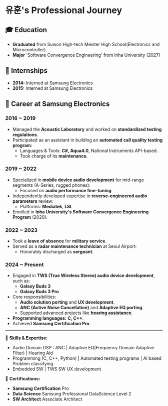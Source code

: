

# 유훈's Professional Journey

## 🎓 Education
- **Graduated** from Suwon High-tech Meister High School(Electronics and Microcontroller)
- **Major** 'Software Convergence Engineering' from Inha University (2027)
## 💼 Internships
- **2014:** Interned at Samsung Electronics
- **2015:** Interned at Samsung Electronics

## 🚀 Career at Samsung Electronics
### 2016 ~ 2019
- Managed the **Acoustic Laboratory** and worked on **standardized testing regulations**.
- Participated as an assistant in building an **automated call quality testing program**:
  - Languages & Tools: **C#, Aqua4.0**, National Instruments API-based.
  - Took charge of its **maintenance**.

### 2019 ~ 2022
- Specialized in **mobile device audio development** for mid-range segments (A-Series, rugged phones):
  - Focused on **audio performance fine-tuning**.
- Independently developed expertise in **reverse-engineered audio parameters** review:
  - Platforms: **Mediatek**, **LSI**.
- Enrolled in **Inha University's Software Convergence Engineering Program** (2020).

### 2022 ~ 2023
- Took a **leave of absence** for **military service**.
- Served as a **radar maintenance technician** at Seoul Airport:
  - Honorably discharged as **sergeant**.

### 2024 ~ Present
- Engaged in **TWS (True Wireless Stereo) audio device development**, such as:
  - **Galaxy Buds 3**
  - **Galaxy Buds 3 Pro**
- Core responsibilities:
  - **Audio solution porting** and **UX development**.
  - **ANC (Active Noise Cancellation)** and **Adaptive EQ porting**.
  - Supported advanced projects like **hearing assistance**.
- **Programming languages:** **C, C++**.
- Achieved **Samsung Certification Pro**.

---

📌 **Skills & Expertise:**  
- Audio Domain DSP : ANC | Adaptive EQ(Frequency Domain Adaptive Filter) | Hearing Aid
- Programming (C, C++, Python) | Automated testing programs | AI based Problem classifying  
- Embedded SW | TWS SW UX development

🌟 **Certifications:**  
- **Samsung Certification** Pro
- **Data Science**  Samsung Professional DataScience Level 2
- **SW Architect**  Associate Architect
